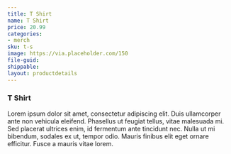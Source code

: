```yaml
---
title: T Shirt
name: T Shirt
price: 20.99
categories:
- merch
sku: t-s
image: https://via.placeholder.com/150
file-guid: 
shippable: 
layout: productdetails
---
```


### T Shirt
Lorem ipsum dolor sit amet, consectetur adipiscing elit. Duis ullamcorper ante non vehicula eleifend.
Phasellus ut feugiat tellus, vitae malesuada mi. Sed placerat ultrices enim, id fermentum ante tincidunt nec.
Nulla ut mi bibendum, sodales ex ut, tempor odio. Mauris finibus elit eget ornare efficitur. Fusce a mauris vitae lorem.